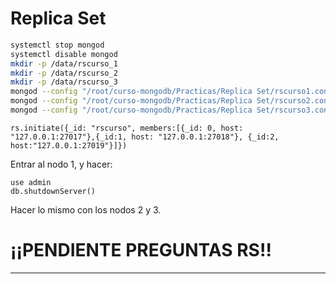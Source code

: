 # Replica Set
```bash
systemctl stop mongod
systemctl disable mongod
mkdir -p /data/rscurso_1
mkdir -p /data/rscurso_2
mkdir -p /data/rscurso_3
mongod --config "/root/curso-mongodb/Practicas/Replica Set/rscurso1.conf"
mongod --config "/root/curso-mongodb/Practicas/Replica Set/rscurso2.conf"
mongod --config "/root/curso-mongodb/Practicas/Replica Set/rscurso3.conf"
```

```
rs.initiate({_id: "rscurso", members:[{_id: 0, host: "127.0.0.1:27017"},{_id:1, host: "127.0.0.1:27018"}, {_id:2, host:"127.0.0.1:27019"}]})
```

Entrar al nodo 1, y hacer:
```
use admin
db.shutdownServer()
```
Hacer lo mismo con los nodos 2 y 3.

# ¡¡PENDIENTE PREGUNTAS RS!!


---
